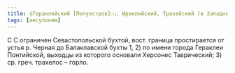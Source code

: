 ```yaml
---
title: ⦗Гераклейский [Полуостров]⒯, Ираклийский, Трахейский (в Западном Крыму)⦘
tags: [инсулоним]
---
```


С С ограничен Севастопольской бухтой, вост. граница простирается от устья р.
Черная до Балаклавской бухты 1, 2) по имени города Гераклеи Понтийской, выходцы
из которого основали Херсонес Таврический; 3) ср. греч. трахелос – горло.
